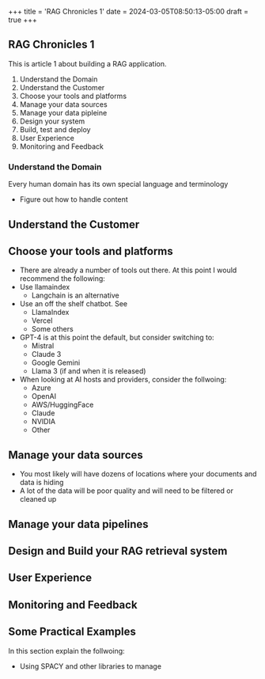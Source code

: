 +++
title = 'RAG Chronicles 1'
date = 2024-03-05T08:50:13-05:00
draft = true
+++

## RAG Chronicles 1

This is article 1 about building a RAG application.

1. Understand the Domain
2. Understand the Customer
3. Choose your tools and platforms
4. Manage your data sources
5. Manage your data pipleine
6. Design your system
7. Build, test and deploy
8. User Experience
9. Monitoring and Feedback



### Understand the Domain

Every human domain has its own special language and terminology

- Figure out how to handle content



## Understand the Customer
   
## Choose your tools and platforms

- There are already a number of tools out there. At this point I would recommend the following:
- Use llamaindex
  - Langchain is an alternative
- Use an off the shelf chatbot. See
  - LlamaIndex
  - Vercel 
  - Some others
- GPT-4 is at this point the default, but consider switching to:
  - Mistral
  - Claude 3
  - Google Gemini
  - Llama 3 (if and when it is released)
- When looking at AI hosts and providers, consider the follwoing:
  - Azure
  - OpenAI
  - AWS/HuggingFace
  - Claude
  - NVIDIA
  - Other 

## Manage your data sources

- You  most likely will have dozens of locations where your documents and data is hiding
- A lot of the data will be poor quality and will need to be filtered or cleaned up
  
## Manage your data pipelines

## Design and Build your RAG retrieval system

## User Experience

## Monitoring and Feedback

## Some Practical Examples

In this section explain the follwoing:

- Using SPACY and other libraries to manage
